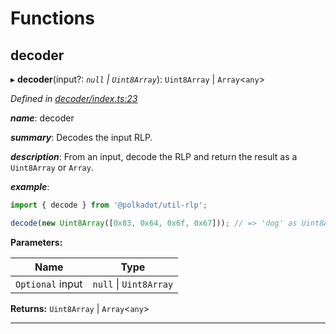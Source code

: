 

# Functions

<a id="decoder"></a>

##  decoder

▸ **decoder**(input?: *`null` \| `Uint8Array`*): `Uint8Array` \| `Array`<`any`>

*Defined in [decoder/index.ts:23](https://github.com/polkadot-js/common/blob/b15abe1/packages/util-rlp/src/decoder/index.ts#L23)*

*__name__*: decoder

*__summary__*: Decodes the input RLP.

*__description__*: From an input, decode the RLP and return the result as a `Uint8Array` or `Array`.

*__example__*:   

```javascript
import { decode } from '@polkadot/util-rlp';

decode(new Uint8Array([0x83, 0x64, 0x6f, 0x67])); // => 'dog' as Uint8Array
```

**Parameters:**

| Name | Type |
| ------ | ------ |
| `Optional` input | `null` \| `Uint8Array` |

**Returns:** `Uint8Array` \| `Array`<`any`>

___

